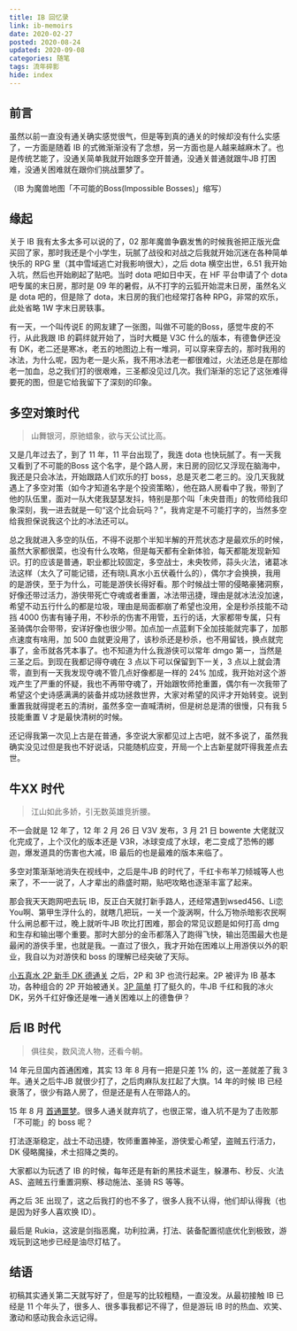 ```yaml
---
title: IB 回忆录
link: ib-memoirs
date: 2020-02-27
posted: 2020-08-24
updated: 2020-09-08
categories: 随笔
tags: 流年碎影
hide: index
---
```


## 前言

虽然以前一直没有通关确实感觉很气，但是等到真的通关的时候却没有什么实感了，一方面是随着 IB 的式微渐渐没有了念想，另一方面也是人越来越麻木了。也是传统艺能了，没通关简单我就开始跟多空开普通，没通关普通就跟牛JB 打困难，没通关困难就在跟你们挑战噩梦了。

（IB 为魔兽地图「不可能的Boss(Impossible Bosses)」缩写）

## 缘起

关于 IB 我有太多太多可以说的了，02 那年魔兽争霸发售的时候我爸把正版光盘买回了家，那时我还是个小学生，玩腻了战役和对战之后我就开始沉迷在各种简单快乐的 RPG 里（其中雪域逃亡对我影响很大），之后 dota 横空出世，6.51 我开始入坑，然后也开始刷起了贴吧。当时 dota 吧如日中天，在 HF 平台申请了个 dota 吧专属的末日房，那时是 09 年的暑假，从不打字的云狐开始混末日房，虽然名义是 dota 吧的，但是除了 dota，末日房的我们也经常打各种 RPG，非常的欢乐，此处省略 1W 字末日房轶事。

有一天，一个叫传说E 的网友建了一张图，叫做不可能的Boss，感觉牛皮的不行，从此我跟 IB 的羁绊就开始了，当时大概是 V3C 什么的版本，有德鲁伊还没有 DK，老二还是寒冰，老五的地图边上有一堆洞，可以穿来穿去的，那时我用的冰法，为什么呢，因为老一是火系，我不用冰法老一都很难过，火法还总是在那给老一加血，总之我们打的很艰难，三圣都没见过几次。我们渐渐的忘记了这张难得要死的图，但是它给我留下了深刻的印象。

## 多空对策时代

> 山舞银河，原驰蜡象，欲与天公试比高。

又是几年过去了，到了 11 年，11 平台出现了，我连 dota 也快玩腻了。有一天我又看到了不可能的Boss 这个名字，是个路人房，末日房的回忆又浮现在脑海中，我还是只会冰法，开始跟路人们欢乐的打 boss，总是灭老二老三的。没几天我就遇上了多空对策（如今才知道名字是个投资策略），他在路人房看中了我，带到了他的队伍里，面对一队大佬我瑟瑟发抖，特别是那个叫「未央昔雨」的牧师给我印象深刻，我一进去就是一句“这个比会玩吗？”，我肯定是不可能打字的，当然多空给我担保说我这个比的冰法还可以。

总之我就进入多空的队伍，不得不说那个半知半解的开荒状态才是最欢乐的时候，虽然大家都很菜，也没有什么攻略，但是每天都有全新体验，每天都能发现新知识。打的应该是普通，职业都比较固定，多空战士，未央牧师，蒜头火法，诸葛冰法这样（太久了可能记错，还有晓L真水小五伏羲什么的），偶尔才会换换，我用的是游侠，至于为什么，可能是游侠长得好看。那个时候战士带的侵略豪猪洞察，好像还带过活力，游侠带死亡夺魂或者重置，冰法带迅捷，理由是就冰法没加速，希望不动五行什么的都是垃圾，理由是局面都崩了希望也没用，全是秒杀技能不动挡 4000 伤害有锤子用，不秒杀的伤害不用管，五行的话，大家都带专属，只有圣骑偶尔会带带，安详好像也很少带。加点加一点蓝剩下全加技能就完事了，加那点速度有啥用，加 500 血就更没用了，该秒杀还是秒杀，也不用留钱，换点就完事了，金币就各凭本事了。也不知道为什么我游侠可以常年 dmgo 第一，当然是三圣之后。到现在我都记得夺魂在 3 点以下可以保留到下一关，3 点以上就会清零，直到有一天我发现夺魂不管几点好像都是一样的 24% 加成，我开始对这个游戏产生了严重的怀疑，我也不再带夺魂了，开始跟牧师抢重置，偶尔有一次我带了希望这个史诗感满满的装备并成功拯救世界，大家对希望的风评才开始转变。说到重置我就得提老五的清树，虽然多空一直喊清树，但是树总是清的很慢，只有我 5 技能重置 V 才是最快清树的时候。

还记得我第一次见上古是在普通，多空说大家都见过上古吧，就不多说了，虽然我确实没见过但是我也不好说话，只能随机应变，开局一个上古新星就吓得我差点去世。

## 牛XX 时代

> 江山如此多娇，引无数英雄竞折腰。

不一会就是 12 年了，12 年 2 月 26 日 V3V 发布，3 月 21 日 bowente 大佬就汉化完成了，上个汉化的版本还是 V3R，冰球变成了水球，老二变成了恐怖的娜迦，爆发道具的伤害也大减，IB 最后的也是最难的版本来临了。

多空对策渐渐地消失在视线中，之后是牛JB 的时代了，千红卡布羊刀倾城等人也来了，不一一说了，人才辈出的鼎盛时期，贴吧攻略也逐渐丰富了起来。

那会我天天跑网吧去玩 IB，反正白天就打新手路人，还经常遇到wsed456、Li恋You啊、第甲生浮什么的，就瞎几把玩，一关一个漩涡啊，什么万物杀暗影农民啊什么闸总都干过，晚上就听牛JB 吹比打困难，那会的常见议题是如何打高 dmg 和生存和输出哪个重要。那时大部分的金币都落入了跑得飞快，输出范围最大也是最闲的游侠手里，也就是我。一直过了很久，我才开始在困难以上用游侠以外的职业，我自以为对游侠和 boss 的理解已经突破了天际。

[小五真水 2P 新手 DK 德通关](https://b23.tv/av340048) 之后，2P 和 3P 也流行起来。2P 被评为 IB 基本功，各种组合的 2P 开始被通关。[3P 简单](https://tieba.baidu.com/p/2375567490) 打了挺久的，牛JB 千红和我的冰火 DK，另外千红好像还是唯一通关困难以上的德鲁伊？

## 后 IB 时代

> 俱往矣，数风流人物，还看今朝。

14 年元旦国内首通困难，其实 13 年 8 月有一把是只差 1% 的，这一差就差了我 3 年。通关之后牛JB 就很少打了，之后肉麻队友扛起了大旗。14 年的时候 IB 已经衰落了，很少有路人房了，但是还是有人在带路人的。

15 年 8 月 [首通噩梦](https://b23.tv/av2913774)。很多人通关就弃坑了，也很正常，谁入坑不是为了击败那「不可能」的 boss 呢？

打法逐渐稳定，战士不动迅捷，牧师重置神圣，游侠爱心希望，盗贼五行活力，DK 侵略魔操，术士招降之类的。

大家都以为玩透了 IB 的时候，每年还是有新的黑技术诞生，躲瀑布、秒反、火法 AS、盗贼五行重置洞察、移动施法、圣骑 RS 等等。

再之后 3E 出现了，这之后我打的也不多了，很多人我不认得，他们却认得我（也是因为好多人喜欢换 ID）。

最后是 Rukia，这波是剑指恶魔，功利拉满，打法、装备配置彻底优化到极致，游戏玩到这地步已经是油尽灯枯了。

## 结语

初稿其实通关第二天就写好了，但是写的比较粗糙，一直没发。从最初接触 IB 已经是 11 个年头了，很多人、很多事我都记不得了，但是游玩 IB 时的热血、欢笑、激动和感动我会永远记得。
